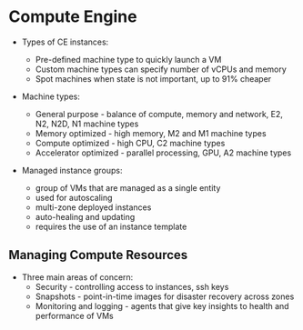 # Compute Engine

- Types of CE instances:
   - Pre-defined machine type to quickly launch a VM
   - Custom machine types can specify number of vCPUs and memory
   - Spot machines when state is not important, up to 91% cheaper

- Machine types:
  - General purpose - balance of compute, memory and network, E2, N2, N2D, N1 machine types
  - Memory optimized - high memory, M2 and M1 machine types
  - Compute optimized - high CPU, C2 machine types
  - Accelerator optimized - parallel processing, GPU, A2 machine types

- Managed instance groups:
  - group of VMs that are managed as a single entity
  - used for autoscaling
  - multi-zone deployed instances
  - auto-healing and updating
  - requires the use of an instance template

## Managing Compute Resources

- Three main areas of concern:
   - Security - controlling access to instances, ssh keys
   - Snapshots - point-in-time images for disaster recovery across zones
   - Monitoring and logging - agents that give key insights to health and performance of VMs


